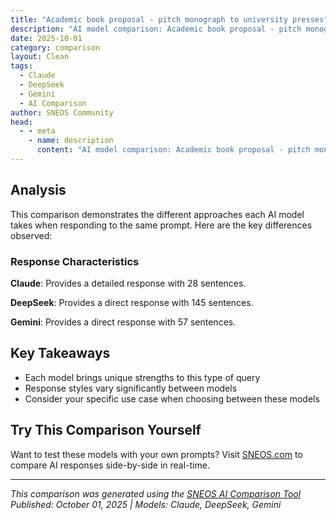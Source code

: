 ```yaml
---
title: "Academic book proposal - pitch monograph to university presses"
description: "AI model comparison: Academic book proposal - pitch monograph to university presses..."
date: 2025-10-01
category: comparison
layout: Clean
tags:
  - Claude
  - DeepSeek
  - Gemini
  - AI Comparison
author: SNEOS Community
head:
  - - meta
    - name: description
      content: "AI model comparison: Academic book proposal - pitch monograph to university presses..."
---
```


<ChatComparison
  title="Academic book proposal - pitch monograph to university presses"
  prompt="Academic book proposal - pitch monograph to university presses"
  :responses='{
    "Claude": "# Academic Book Proposal Template \u0026 Pitch Guide\n\n## Essential Components of Your Proposal\n\n### 1. **Cover Letter \u0026 Project Overview**\n- **Hook**: Lead with your book\u0027s unique contribution in 1-2 sentences\n- **Thesis**: Clear statement of your central argument\n- **Scope**: Temporal, geographical, and thematic boundaries\n- **Methodology**: Theoretical framework and research approach\n- **Length**: Proposed word count (typically 80,000-100,000 words)\n\n### 2. **Detailed Synopsis** (2-3 pages)\n- Chapter-by-chapter breakdown with 2-3 sentences per chapter\n- Logical progression of argument\n- Key evidence and case studies\n- Conclusion\u0027s significance\n\n### 3. **Market Analysis**\n**Target Audiences:**\n- Primary: Scholars in your field\n- Secondary: Graduate students, adjacent disciplines\n- Tertiary: Educated general readers (if applicable)\n\n**Competing Titles:**\n- 5-8 recent books in your area\n- Explain how yours differs/advances the conversation\n- Identify gaps your work fills\n\n### 4. **Author Platform**\n- Your expertise and credentials\n- Previous publications\n- Conference presentations\n- Relevant experience/affiliations\n\n## Sample Pitch Elements\n\n### Opening Hook Examples:\n\u274C \u0022This book examines the role of women in...\u0022\n\u2705 \u0022By uncovering the hidden financial networks of medieval nunneries, this book reveals how religious women wielded unprecedented economic power...\u0022\n\n### Strong Thesis Statements:\n- \u0022I argue that [specific claim] by demonstrating [evidence/method]\u0022\n- \u0022This book challenges the prevailing view that [X] by showing [Y]\u0022\n- \u0022Through analysis of [sources], I reveal how [phenomenon] fundamentally altered [larger context]\u0022\n\n## Targeting University Presses\n\n### Research Potential Presses:\n- **Catalogs**: Review their recent publications in your field\n- **Series**: Identify relevant book series that fit your work\n- **Editors**: Find the appropriate acquisitions editor\n- **Reputation**: Consider prestige, distribution, and tenure requirements\n\n### Top-Tier Presses by Field:\n- **History**: Harvard, Yale, Princeton, Chicago, Oxford, Cambridge\n- **Literature**: Columbia, Johns Hopkins, Penn, Duke, Stanford\n- **Social Sciences**: California, Michigan, North Carolina, Cornell\n- **Interdisciplinary**: NYU, Minnesota, Illinois, Rutgers\n\n## Pitch Strategies\n\n### 1. **Conference Networking**\n- Approach editors at academic conferences\n- Attend press receptions and book launches\n- Get introductions from established authors\n\n### 2. **Query Email Template**\n\u0060\u0060\u0060\nSubject: Book Proposal - [Compelling Title]\n\nDear [Editor Name],\n\nI am writing to propose my manuscript, \u0022[Title],\u0022 which [one-sentence description of contribution]. \n\n[2-3 sentences on argument and significance]\n\nThis [X]-word book will appeal to scholars of [field] and contribute to debates on [specific topics]. I have published articles in [relevant journals] and presented this research at [conferences].\n\nI would welcome the opportunity to send you the full proposal and sample chapters.\n\nBest regards,\n[Your name and affiliation]\n\u0060\u0060\u0060\n\n### 3. **Proposal Submission**\nInclude:\n- Cover letter\n- Detailed proposal (8-12 pages)\n- CV\n- Sample chapters (usually 2 chapters)\n- Any endorsements or reader reports\n\n## Common Mistakes to Avoid\n\n- \u274C Overselling significance (\u0022This book will revolutionize...\u0022)\n- \u274C Underselling contribution (\u0022This small study...\u0022)\n- \u274C Inadequate market research\n- \u274C Poorly defined audience\n- \u274C Ignoring press guidelines\n- \u274C Mass submissions without customization\n- \u274C Submitting before manuscript is substantially complete\n\n## Timeline Expectations\n\n- **Initial response**: 2-8 weeks\n- **Peer review process**: 3-6 months\n- **Publication decision**: 6-12 months total\n- **Publication**: 12-18 months after acceptance\n\n## Pro Tips\n\n1. **Start early**: Begin pitching when 75% complete\n2. **Get feedback**: Have colleagues review your proposal\n3. **Be patient**: Expect multiple submissions\n4. **Stay engaged**: Maintain communication with interested editors\n5. **Consider alternatives**: Be open to revisions or different presses\n\nWould you like me to help you develop any specific section of",
    "DeepSeek": "Of course. Here is a comprehensive and persuasive academic book proposal template, designed specifically for pitching a monograph to a university press.\n\nThis template includes explanations, placeholders, and strategic advice to guide you through the process. A strong proposal is your most important tool for securing a contract.\n\n---\n\n### **Academic Monograph Proposal: [Your Book Title]**\n\n**Submitted by:**\n[Your Name], [Your Title]\n[Your Department]\n[Your University]\n[Your Email]\n[Your Phone Number]\n[ORCID iD/Personal Website (Optional)]\n\n---\n\n### **Part 1: The Core Pitch (The \u0022Elevator Pitch\u0022 for Editors)**\n\nThis section should be concise and compelling, allowing an editor to understand the project\u0027s value immediately.\n\n*   **Working Title:** [A Clear and Engaging Title: The Subtitle Explains the Scope]\n    *   *Example: **Plato\u0027s Ghost: The Spectral Turn in Contemporary Philosophy***\n*   **Author:** [Your Name and Affiliation]\n*   **Project Summary (approx. 150-200 words):**\n    \u003E [This is your hook. Start with the central problem or question your book addresses. Briefly state your argument, its intervention in the field, the primary sources/methodology used, and why it matters now. Avoid jargon; make it accessible to a non-specialist acquisitions editor.]\n    \u003E\n    \u003E *Example: \u0022**Plato\u0027s Ghost** argues that the late 20th and early 21st centuries have witnessed a \u0027spectral turn\u0027 in Continental philosophy, a preoccupation with concepts of haunting, the ghostly, and the immaterial. Moving beyond the well-trodden analysis of Derrida\u0027s *Specters of Marx*, this book demonstrates how this spectral logic is central to the work of thinkers like Jean-Luc Nancy, Catherine Malabou, and Quentin Meillassoux. By tracing this theme across metaphysics, ethics, and political philosophy, the book offers a new framework for understanding contemporary thought\u0027s struggle with materiality and presence. It will be essential reading for scholars of philosophy, critical theory, and literary studies, providing a unified theory for a seemingly disparate trend.\u0022*\n\n---\n\n### **Part 2: The Detailed Overview**\n\nThis section provides the substantive detail editors and reviewers need.\n\n**1. Overview and Central Argument:**\n\u003E [Expand on your summary. Elaborate on your main thesis. What is the specific, original claim you are making? What existing narratives or assumptions does your book challenge or correct? Use a few paragraphs to lay out the intellectual trajectory of the book.]\n\n**2. Contribution to the Field / Scholarly Intervention:**\n\u003E [This is critical. Presses want to know how your book moves the conversation forward. Be specific.]\n\u003E *   **It bridges...** [e.g., \u0022It bridges the gap between historical studies of X and theoretical work on Y.\u0022]\n\u003E *   **It challenges...** [e.g., \u0022It challenges the prevailing consensus that Z was a period of intellectual stagnation.\u0022]\n\u003E *   **It introduces...** [e.g., \u0022It introduces a new archive of previously unstudied letters and manuscripts.\u0022]\n\u003E *   **It reframes...** [e.g., \u0022It reframes the debate from A to B, with significant implications for C.\u0022]\n\n**3. Methodology and Sources:**\n\u003E [Explain your approach. Are you doing archival work, theoretical analysis, close reading, digital humanities, ethnographic study? List the types of primary sources you use (e.g., state archives, literary texts, philosophical treatises, oral histories, film).]\n\n**4. Chapter Outline:**\n\u003E [Provide a descriptive paragraph for each chapter, not just a title. Show how the argument develops sequentially. This proves your project is well-structured and complete.]\n\u003E\n\u003E **Introduction: [Title of Introduction]** - [e.g., \u0022The introduction establishes the concept of the \u0027spectral turn,\u0027 defines key terms, and surveys the relevant literature...\u0022]\n\u003E **Chapter 1: [Title]** - [e.g., \u0022This chapter lays the historical groundwork by examining the pre-history of spectrality in early modern philosophy...\u0022]\n\u003E **Chapter 2: [Title]** - [e.g., \u0022Building on Chapter 1, this chapter analyzes the pivotal work of X, arguing that...\u0022]\n\u003E **...**\n\u003E **Conclusion: [Title of Conclusion]** - [e.g., \u0022The conclusion synthesizes the findings from each chapter and explores the implications for future philosophical inquiry in a digital age.\u0022]\n\n**5. Comparative Literature / Market Analysis:**\n\u003E [Demonstrate you know the publishing landscape. Identify 3-5 recently published competing books from major university presses.]\n\u003E *   **[Book 1]** by Author (Press, Year): \u0022This excellent book focuses on [its specific niche]. My project differs by [your specific difference], offering a broader/revised/comparative perspective.\u0022\n\u003E *   **[Book 2]** by Author (Press, Year): \u0022While this work shares my interest in [a topic], it is limited to [a region/time period/method]. My book expands the scope to include...\u0022\n\u003E *   *This shows there is a market for your topic, but that your book offers something new and necessary.*\n\n**6. Target Audience:**\n\u003E [Be realistic and specific. \u0022Everyone\u0022 is not an audience.]\n\u003E *   **Primary:** Scholars and graduate students in [Your Discipline], [Adjacent Discipline].\n\u003E *   **Secondary:** Upper-level undergraduate courses in courses on [e.g., \u002220th Century European Philosophy,\u0022 \u0022Critical Theory,\u0022 \u0022History of Metaphysics\u0022].\n\u003E *   **Potential Cross-over Appeal:** Scholars in [e.g., \u0022Literature and Philosophy,\u0022 \u0022Media Studies,\u0022 \u0022Sociology of Knowledge\u0022].\n\n**7. Manuscript Specifications:**\n\u003E *   **Estimated word count (including notes and bibliography):** [e.g., 90,000 words]\n\u003E *   **Number and type of illustrations:** [e.g., 10 black-and-white figures / None]\n\u003E *   **Expected date of manuscript completion:** [e.g., August 2025] *\u003C-- Be realistic!*\n\u003E *   **Is any part of the manuscript previously published?** [e.g., \u0022A version of Chapter 2 appeared in *Journal X*. Permission for republication will be secured.\u0022]\n\n---\n\n### **Part 3: The Practicalities**\n\n**1. About the Author:**\n\u003E [A short, professional bio (approx. 100 words). Highlight your PhD, current position, relevant prior publications, awards, or fellowships. Establish your credibility as the person to write this book.]\n\n**2. Sample Material:**\n\u003E [Typically, you would include 1-2 sample chapters (often the introduction and one core chapter) and your full CV. This allows reviewers to assess the quality of your writing and research.]\n\u003E *   *Attached: Introduction, Chapter 3, and Curriculum Vitae.*\n\n---\n\n### **Part 4: Optional but Recommended**\n\n**1. Endorsements:**\n\u003E [If you have well-known scholars in your field who have agreed to read the proposal or manuscript, list them here. This provides social proof.]\n\u003E *   \u0022I have secured/am seeking pre-publication endorsements from:\u0022\n\u003E     *   [Name], [University]\n\u003E     *   [Name], [University]\n\n**2. Appendices:**\n\u003E *   **Your full CV**\n\u003E *   **Sample chapters**\n\n---\n\n### **Strategic Advice for Submission:**\n\n1.  **Research the Press:** Don\u0027t send a generic proposal. Look at the press\u0027s catalog. Do they publish in your field? Have they published the competing titles you listed? Tailor your proposal to fit their list. Mention a specific series editor or series if appropriate.\n2.  **Write for an Intelligent Generalist:** The first reader is often an acquisitions editor who is smart but not a specialist in your niche. Avoid excessive jargon; explain why your book is important in broad, intellectual terms.\n3.  **Be Confident in Your Intervention:** Clearly and boldly state what your book does that no other book does. This is not the time for modesty.\n4.  **Proofread Meticulously:** A sloppy proposal suggests a sloppy manuscript.\n5.  **Follow Submission Guidelines:** Check the press\u0027s website for specific proposal requirements and follow them exactly.\n\nGood luck! This template provides a robust framework to present your monograph as a significant, market-ready, and compelling contribution to scholarship.",
    "Gemini": "Okay, let\u0027s craft a strong academic book proposal pitch. To make this as effective as possible, I need some information from you.  Please provide as much detail as possible about the following:\n\n**I. The Book Itself:**\n\n*   **Working Title:** (What are you calling your book right now?)\n*   **Subject Area/Discipline:** (e.g., History, Sociology, Literature, Art History, Political Science, etc.) Be as specific as possible (e.g., \u002219th-Century American Literature,\u0022 \u0022Social Movements,\u0022 \u0022Medieval Art\u0022).\n*   **Core Argument/Thesis:** (In one or two concise sentences, what is the central argument of your book? What is the *unique* claim you are making?)  This is *crucial*.\n*   **Brief Summary/Synopsis (200-300 words):**  Expand on the thesis.  Give a clear overview of the book\u0027s content, its main themes, and the overall structure.  Highlight the key evidence and methodologies you use.  What is the scope of your book?\n*   **Chapter Outline:** (List the chapter titles and a very brief (1-2 sentence) description of each chapter\u0027s content and contribution to the overall argument.)\n*   **Word Count (Estimate):** (How long do you expect the final manuscript to be, including notes and bibliography?)\n*   **Number of Illustrations/Tables/Figures (Estimate):** (If applicable.)\n*   **Target Audience:** (Who do you envision reading this book? Be specific: e.g., \u0022Undergraduate students in upper-level American history courses, graduate students in American Studies, and scholars of 19th-century cultural history.\u0022)\n*   **Key Words:** (List 5-10 keywords related to your book that will help it be found in catalogs and online searches.)\n*   **What makes this book unique?** (What gap in the existing scholarship does your book fill? What new perspective or methodology does it offer? Why is this book needed *now*?)\n*   **Potential Courses:** (List specific courses that might adopt your book.)\n*   **Comparable Titles:** (List 3-5 recently published books that are similar to yours in subject matter or approach.  Crucially, explain how *your* book is different and better.  Why is yours needed even though these exist?)\n*   **Manuscript Status:** (How much of the manuscript is written?  Is it a revised dissertation? If so, how has it been revised?)\n*   **Timeline for Completion:** (When do you realistically expect to have the full manuscript ready for submission?)\n\n**II. About You (the Author):**\n\n*   **Name and Affiliation:** (Your name and current university/institution.)\n*   **Academic Background:** (Briefly list your degrees and institutions.)\n*   **Previous Publications:** (List any relevant publications, especially books or journal articles related to the book\u0027s topic.)\n*   **Relevant Experience/Expertise:** (Highlight any experience or expertise that makes you particularly qualified to write this book.)\n*   **Contact Information:** (Email address, phone number.)\n\n**III. The Press:**\n\n*   **Target Presses:** (List 3-5 university presses that you think would be a good fit for your book.  Why these presses specifically?  Have you looked at their catalogs to see if they publish similar books?)\n*   **Do you know anyone at the press?** (Have you met an editor at a conference, or do you know an author who publishes with them?)\n\nOnce you provide this information, I can help you craft a compelling pitch letter and refine the elements of your proposal. I can help you with:\n\n*   **Crafting a Strong Opening Paragraph:**  To immediately grab the editor\u0027s attention.\n*   **Highlighting the Book\u0027s Significance:**  Convincing the editor that your book is important and will make a contribution to the field.\n*   **Positioning Your Book in the Market:**  Demonstrating that there is a clear audience for your book and that it will sell.\n*   **Tailoring Your Pitch to the Specific Press:**  Showing that you understand the press\u0027s mission and publishing interests.\n*   **Suggesting potential reviewers.**\n*   **Proofreading and Editing:**  Ensuring that your proposal is clear, concise, and error-free.\n\nI look forward to helping you get your book published!\n"
  }'
  published-date="10:30"
/>

## Analysis

This comparison demonstrates the different approaches each AI model takes when responding to the same prompt. Here are the key differences observed:

### Response Characteristics

**Claude**: Provides a detailed response with 28 sentences. 

**DeepSeek**: Provides a direct response with 145 sentences. 

**Gemini**: Provides a direct response with 57 sentences. 

## Key Takeaways

- Each model brings unique strengths to this type of query
- Response styles vary significantly between models
- Consider your specific use case when choosing between these models

## Try This Comparison Yourself

Want to test these models with your own prompts? Visit [SNEOS.com](https://sneos.com) to compare AI responses side-by-side in real-time.

---

*This comparison was generated using the [SNEOS AI Comparison Tool](https://sneos.com)*
*Published: October 01, 2025 | Models: Claude, DeepSeek, Gemini*
